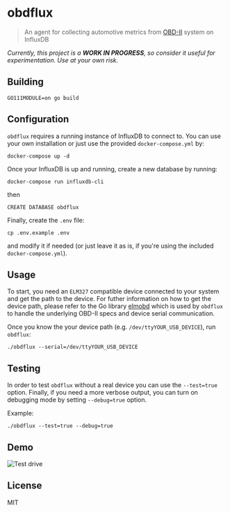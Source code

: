 # obdflux

> An agent for collecting automotive metrics from [OBD-II](https://en.wikipedia.org/wiki/On-board_diagnostics) system on InfluxDB

*Currently, this project is a **WORK IN PROGRESS**, so consider it useful for experimentation. Use at your own risk.*

## Building

```
GO111MODULE=on go build
```

## Configuration

`obdflux` requires a running instance of InfluxDB to connect to. You can use your own installation or just use the provided `docker-compose.yml` by:

```
docker-compose up -d
```

Once your InfluxDB is up and running, create a new database by running:

```
docker-compose run influxdb-cli
``` 
then
```
CREATE DATABASE obdflux
```

Finally, create the `.env` file:
```
cp .env.example .env
```

and modify it if needed (or just leave it as is, if you're using the included `docker-compose.yml`).


## Usage

To start, you need an `ELM327` compatible device connected to your system and get the path to the device. 
For futher information on how to get the device path, please refer to the Go library [elmobd](https://github.com/rzetterberg/elmobd) which is used by `obdflux` to handle the underlying OBD-II specs and device serial communication.

Once you know the your device path (e.g. `/dev/ttyYOUR_USB_DEVICE`), run `obdflux`:
```
./obdflux --serial=/dev/ttyYOUR_USB_DEVICE
```


## Testing

In order to test `obdflux` without a real device you can use the `--test=true` option. 
Finally, if you need a more verbose output, you can turn on debugging mode by setting `--debug=true` option.

Example:
```
./obdflux --test=true --debug=true
```

## Demo
![Test drive](docs/demo.png)

## License
MIT




